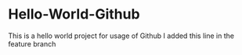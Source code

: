 # Hello-World-Github
This is a hello world project for usage of Github
I added this line in the feature branch

